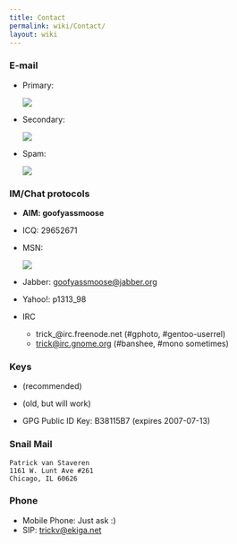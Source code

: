 ```yaml
---
title: Contact
permalink: wiki/Contact/
layout: wiki
---
```


### E-mail

-   Primary:
    <html>
    <img src="/util/textimage.php?text=trick@vanstaveren.us&size=10">

    </html>
-   Secondary:
    <html>
    <img src="/util/textimage.php?text=pvanstav@cs.wmich.edu&size=10">

    </html>
-   Spam:
    <html>
    <img src="/util/textimage.php?text=junk@trick.vanstaveren.us&size=10">

    </html>

### IM/Chat protocols

-   **AIM: goofyassmoose**
-   ICQ: 29652671
-   MSN:
    <html>
    <img src="/util/textimage.php?text=p_vanstaveren@hotmail.com&size=10">

    </html>
-   Jabber: goofyassmoose@jabber.org
-   Yahoo!: p1313\_98
-   IRC
    -   trick\_@irc.freenode.net (\#gphoto, \#gentoo-userrel)
    -   trick@irc.gnome.org (\#banshee, \#mono sometimes)

### Keys

-   (recommended)

-   (old, but will work)

-   GPG Public ID Key: B38115B7 (expires 2007-07-13)

### Snail Mail

`Patrick van Staveren`  
`1161 W. Lunt Ave #261`  
`Chicago, IL 60626`

### Phone

-   Mobile Phone: Just ask :)
-   SIP: trickv@ekiga.net

